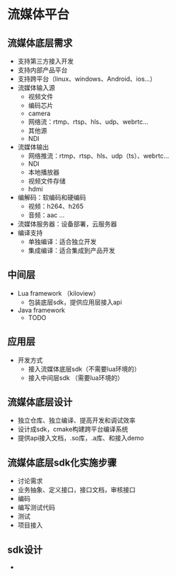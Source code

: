 
# 流媒体平台
##  流媒体底层需求
- 支持第三方接入开发
- 支持内部产品平台
- 支持跨平台（linux、windows、Android、ios...）
- 流媒体输入源
	- 视频文件
	- 编码芯片
	- camera 
	- 网络流：rtmp、rtsp、hls、udp、webrtc...
	- 其他源
	- NDI
- 流媒体输出
	- 网络推流：rtmp、rtsp、hls、udp（ts）、webrtc...
	- NDI
	- 本地播放器
	- 视频文件存储
	- hdmi
- 编解码：软编码和硬编码
	- 视频：h264、h265
	- 音频：aac ...
- 流媒体服务器：设备部署，云服务器
- 编译支持
	- 单独编译：适合独立开发
	- 集成编译：适合集成到产品开发

##  中间层
- Lua framework （kiloview）
	- 包装底层sdk，提供应用层接入api
- Java framework
	- TODO

## 应用层  
- 开发方式
	- 接入流媒体底层sdk（不需要lua环境的）
	- 接入中间层sdk （需要lua环境的）


## 流媒体底层设计
- 独立仓库、独立编译、提高开发和调试效率
- 设计成sdk，cmake构建跨平台编译系统
- 提供api接入文档，.so库，.a库、和接入demo


## 流媒体底层sdk化实施步骤
- 讨论需求
- 业务抽象、定义接口，接口文档，审核接口
- 编码
- 编写测试代码
- 测试
- 项目接入


## sdk设计
- 



​	



